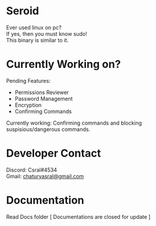 # Seroid

Ever used linux on pc?  
If yes, then you must know sudo!  
This binary is similar to it. 

# Currently Working on?

Pending Features:

* Permissions Reviewer
* Password Management
* Encryption 
* Confirming Commands


Currently working: Confirming commands and blocking suspisious/dangerous commands.

# Developer Contact

Discord: Csral#4534  
Gmail: chaturyasral@gmail.com

# Documentation

Read Docs folder [ Documentations are closed for update ]
